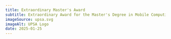 ```yaml
---
title: Extraordinary Master's Award
subtitle: Extraordinary Award for the Master's Degree in Mobile Computing for the 2023-2024 academic year
imageSource: upsa.svg
imageAlt: UPSA Logo
date: 2025-01-25
---
```

